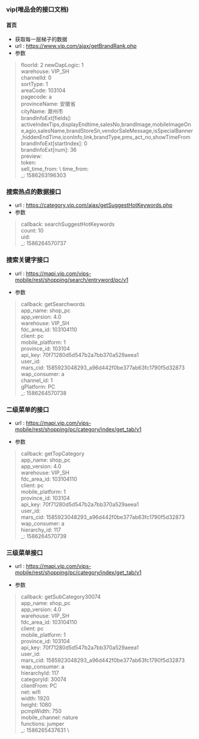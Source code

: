### vip(唯品会的接口文档)
#### 首页
- 获取每一层梯子的数据
- url : https://www.vip.com/ajax/getBrandRank.php
- 参数
>  floorId: 2
newDapLogic: 1 \
warehouse: VIP_SH \
channelId: 0 \
sortType: 1 \
areaCode: 103104 \
pagecode: a \
provinceName: 安徽省 \
cityName: 滁州市 \
brandInfoExt[fields]: activeIndexTips,displayEndtime,salesNo,brandImage,mobileImageOne,agio,salesName,brandStoreSn,vendorSaleMessage,isSpecialBanner,hiddenEndTime,iconInfo,link,brandType,pms_act_no,showTimeFrom \
brandInfoExt[startIndex]: 0 \
brandInfoExt[num]: 36 \
preview:  \
token:  \
sell_time_from: \ 
time_from:  \
_: 1586263196303

### 搜索热点的数据接口
- url : https://category.vip.com/ajax/getSuggestHotKeywords.php
- 参数
> callback: searchSuggestHotKeywords \
count: 10 \
uid:  \
_: 1586264570737
### 搜索关键字接口
- url : https://mapi.vip.com/vips-mobile/rest/shopping/search/entryword/pc/v1

- 参数
> callback: getSearchwords \
app_name: shop_pc \
app_version: 4.0 \
warehouse: VIP_SH \
fdc_area_id: 103104110 \
client: pc \
mobile_platform: 1 \
province_id: 103104 \
api_key: 70f71280d5d547b2a7bb370a529aeea1 \
user_id:  \
mars_cid: 1585923048293_a96d442f0be377ab63fc1790f5d32873 \
wap_consumer: a \
channel_id: 1 \
gPlatform: PC \
_: 1586264570738

### 二级菜单的接口
- url : https://mapi.vip.com/vips-mobile/rest/shopping/pc/category/index/get_tab/v1

- 参数
> callback: getTopCategory \
app_name: shop_pc \
app_version: 4.0 \
warehouse: VIP_SH \
fdc_area_id: 103104110 \
client: pc \
mobile_platform: 1 \
province_id: 103104 \
api_key: 70f71280d5d547b2a7bb370a529aeea1 \
user_id:  \
mars_cid: 1585923048293_a96d442f0be377ab63fc1790f5d32873 \
wap_consumer: a \
hierarchy_id: 117 \
_: 1586264570739

### 三级菜单接口
- url : https://mapi.vip.com/vips-mobile/rest/shopping/pc/category/index/get_tab/v1

- 参数
> callback: getSubCategory30074 \
app_name: shop_pc \
app_version: 4.0 \
warehouse: VIP_SH \
fdc_area_id: 103104110 \
client: pc \
mobile_platform: 1 \
province_id: 103104 \
api_key: 70f71280d5d547b2a7bb370a529aeea1 \
user_id: \
mars_cid: 1585923048293_a96d442f0be377ab63fc1790f5d32873 \
wap_consumer: a \
hierarchyId: 117 \
categoryId: 30074 \
clientFrom: PC \
net: wifi \
width: 1920 \
height: 1080 \
pcmpWidth: 750 \
mobile_channel: nature \
functions: jumper \
_: 1586265437631 \